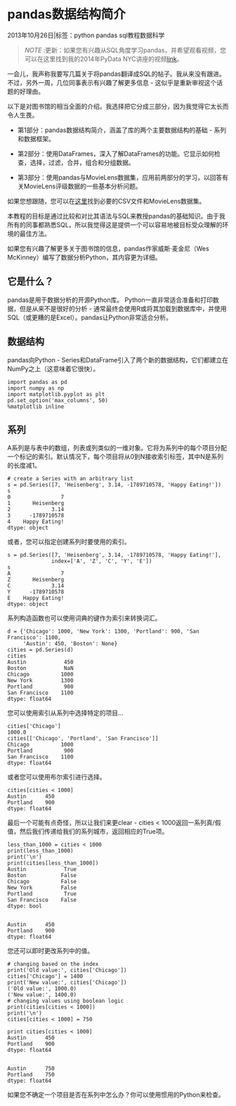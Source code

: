 # pandas数据结构简介

2013年10月26日|标签：python pandas sql教程数据科学

>*NOTE* :更新：如果您有兴趣从SQL角度学习pandas，并希望观看视频，您可以在这里找到我的2014年PyData NYC讲座的视频[link](http://reda.io/sql2pandas)。

一会儿，我声称我要写几篇关于将pandas翻译成SQL的帖子。我从来没有跟进。不过，另外一周，几位同事表示有兴趣了解更多信息 - 这似乎是重新审视这个话题的好理由。

以下是对图书馆的相当全面的介绍。我选择把它分成三部分，因为我觉得它太长而令人生畏。

* 第1部分：pandas数据结构简介，涵盖了库的两个主要数据结构的基础 - 系列和数据框架。

* 第2部分：使用DataFrames，深入了解DataFrames的功能。它显示如何检查，选择，过滤，合并，组合和分组数据。

* 第3部分：使用pandas与MovieLens数据集，应用前两部分的学习，以回答有关MovieLens评级数据的一些基本分析问题。

如果您想跟随，您可以在[这里](http://files.grouplens.org/datasets/movielens/ml-100k.zip)找到必要的CSV文件和MovieLens数据集。

本教程的目标是通过比较和对比其语法与SQL来教授pandas的基础知识。由于我所有的同事都熟悉SQL，所以我觉得这是提供一个可以容易地被目标受众理解的环境的最佳方法。

如果您有兴趣了解更多关于图书馆的信息，pandas作家威斯·麦金尼（Wes McKinney）编写了数据分析Python，其内容更为详细。

## 它是什么？
pandas是用于数据分析的开源Python库。 Python一直非常适合准备和打印数据，但是从来不是很好的分析 - 通常最终会使用R或将其加载到数据库中，并使用SQL（或更糟的是Excel）。pandas让Python非常适合分析。

## 数据结构
pandas向Python - Series和DataFrame引入了两个新的数据结构，它们都建立在NumPy之上（这意味着它很快）。

```
import pandas as pd
import numpy as np
import matplotlib.pyplot as plt
pd.set_option('max_columns', 50)
%matplotlib inline
```
## 系列
A系列是与表中的数组，列表或列类似的一维对象。它将为系列中的每个项目分配一个标记的索引。默认情况下，每个项目将从0到N接收索引标签，其中N是系列的长度减1。

```
# create a Series with an arbitrary list
s = pd.Series([7, 'Heisenberg', 3.14, -1789710578, 'Happy Eating!'])
s
0                7
1       Heisenberg
2             3.14
3      -1789710578
4    Happy Eating!
dtype: object
```
或者，您可以指定创建系列时要使用的索引。

```
s = pd.Series([7, 'Heisenberg', 3.14, -1789710578, 'Happy Eating!'],
              index=['A', 'Z', 'C', 'Y', 'E'])
s
A                7
Z       Heisenberg
C             3.14
Y      -1789710578
E    Happy Eating!
dtype: object
```
系列构造函数也可以使用词典的键作为索引来转换词汇。

```
d = {'Chicago': 1000, 'New York': 1300, 'Portland': 900, 'San Francisco': 1100,
     'Austin': 450, 'Boston': None}
cities = pd.Series(d)
cities
Austin            450
Boston            NaN
Chicago          1000
New York         1300
Portland          900
San Francisco    1100
dtype: float64
```
您可以使用索引从系列中选择特定的项目...

```
cities['Chicago']
1000.0
cities[['Chicago', 'Portland', 'San Francisco']]
Chicago          1000
Portland          900
San Francisco    1100
dtype: float64
```
或者您可以使用布尔索引进行选择。

```
cities[cities < 1000]
Austin      450
Portland    900
dtype: float64
```
最后一个可能有点奇怪，所以让我们来更clear - cities < 1000返回一系列真/假值，然后我们传递给我们的系列城市，返回相应的True项。

```
less_than_1000 = cities < 1000
print(less_than_1000)
print('\n')
print(cities[less_than_1000])
Austin            True
Boston           False
Chicago          False
New York         False
Portland          True
San Francisco    False
dtype: bool


Austin      450
Portland    900
dtype: float64
```


您还可以即时更改系列中的值。

```
# changing based on the index
print('Old value:', cities['Chicago'])
cities['Chicago'] = 1400
print('New value:', cities['Chicago'])
('Old value:', 1000.0)
('New value:', 1400.0)
# changing values using boolean logic
print(cities[cities < 1000])
print('\n')
cities[cities < 1000] = 750

print cities[cities < 1000]
Austin      450
Portland    900
dtype: float64


Austin      750
Portland    750
dtype: float64
```
如果您不确定一个项目是否在系列中怎么办？你可以使用惯用的Python来检查。

